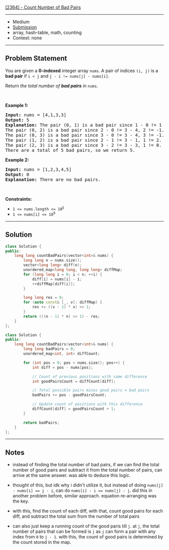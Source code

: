 [[2364] - Count Number of Bad Pairs](https://leetcode.com/problems/count-number-of-bad-pairs)

---

- Medium
- [Submission](https://leetcode.com/problems/count-number-of-bad-pairs/submissions/1536684971/)
- array, hash-table, math, counting
- Contest: none

---

## Problem Statement

<p>You are given a <strong>0-indexed</strong> integer array <code>nums</code>. A pair of indices <code>(i, j)</code> is a <strong>bad pair</strong> if <code>i &lt; j</code> and <code>j - i != nums[j] - nums[i]</code>.</p>

<p>Return<em> the total number of <strong>bad pairs</strong> in </em><code>nums</code>.</p>

<p>&nbsp;</p>
<p><strong class="example">Example 1:</strong></p>

<pre>
<strong>Input:</strong> nums = [4,1,3,3]
<strong>Output:</strong> 5
<strong>Explanation:</strong> The pair (0, 1) is a bad pair since 1 - 0 != 1 - 4.
The pair (0, 2) is a bad pair since 2 - 0 != 3 - 4, 2 != -1.
The pair (0, 3) is a bad pair since 3 - 0 != 3 - 4, 3 != -1.
The pair (1, 2) is a bad pair since 2 - 1 != 3 - 1, 1 != 2.
The pair (2, 3) is a bad pair since 3 - 2 != 3 - 3, 1 != 0.
There are a total of 5 bad pairs, so we return 5.
</pre>

<p><strong class="example">Example 2:</strong></p>

<pre>
<strong>Input:</strong> nums = [1,2,3,4,5]
<strong>Output:</strong> 0
<strong>Explanation:</strong> There are no bad pairs.
</pre>

<p>&nbsp;</p>
<p><strong>Constraints:</strong></p>

<ul>
	<li><code>1 &lt;= nums.length &lt;= 10<sup>5</sup></code></li>
	<li><code>1 &lt;= nums[i] &lt;= 10<sup>9</sup></code></li>
</ul>


---

## Solution

```cpp
class Solution {
public:
    long long countBadPairs(vector<int>& nums) {
        long long n = nums.size();
        vector<long long> diff(n);
        unordered_map<long long, long long> diffMap;
        for (long long i = 0; i < n; ++i) {
            diff[i] = nums[i] - i;
            ++diffMap[diff[i]];
        }

        long long res = 0;
        for (auto const& [_, v]: diffMap) {
            res += ((v - 1) * v) >> 1;
        }
        return (((n - 1) * n) >> 1) - res;
    }
};
```

```cpp
class Solution {
public:
    long long countBadPairs(vector<int>& nums) {
        long long badPairs = 0;
        unordered_map<int, int> diffCount;

        for (int pos = 0; pos < nums.size(); pos++) {
            int diff = pos - nums[pos];

            // Count of previous positions with same difference
            int goodPairsCount = diffCount[diff];

            // Total possible pairs minus good pairs = bad pairs
            badPairs += pos - goodPairsCount;

            // Update count of positions with this difference
            diffCount[diff] = goodPairsCount + 1;
        }

        return badPairs;
    }
};
```

---

## Notes

- instead of finding the total number of bad pairs, if we can find the total number of good pairs and subtract it from the total number of pairs, can arrive at the same answer. was able to deduce this logic.

- thought of this, but idk why i didn't utilize it, but instead of doing `nums[j] - nums[i] == j - i`, can do `nums[i] - i == nums[j] - j`. did this in another problem before, similar approach. equation re-arranging was the key.

- with this, find the count of each diff, with that, count good pairs for each diff, and subtract the total sum from the number of total pairs

- can also just keep a running count of the good paris till `j`. at `j`, the total number of pairs that can be formed is `j` as `j` can form a pair with any index from `0` to `j - 1`. with this, the count of good pairs is determined by the count stored in the map.
